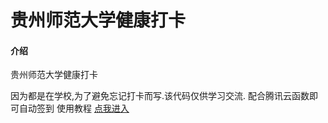 # 贵州师范大学健康打卡

#### 介绍
贵州师范大学健康打卡

因为都是在学校,为了避免忘记打卡而写.该代码仅供学习交流.
配合腾讯云函数即可自动签到
使用教程 [点我进入](https://blog.eirds.cn/361.html)